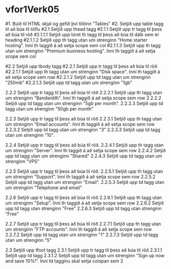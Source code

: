 # vfor1Verk05


#1.      Búið til HTML skjal og gefið því titilinn "Tables"
#2.      Setjið upp table tagg til að búa til töflu
#2.1     Setjið upp thead tagg
#2.1.1   Setjið upp tr tagg til þess að búa til röð
#2.1.1.1 Setjið upp tómt th tagg til þess að búa til dálk sem er heading
#2.1.1.2 Setjið upp th tagg utan um strenginn "Home starter hosting". Inní th taggið á að setja scope sem col
#2.1.1.3 Setjið upp th tagg utan um strenginn "Premium business hosting". Inní th taggið á að setja scope sem col

#2.2     Setjið upp tbody tagg
#2.2.1   Setjið upp tr tagg til þess að búa til röð
#2.2.1.1 Setjið upp th tagg utan um strenginn "Disk space". Inní th taggið á að setja scope sem row
#2.2.1.2 Setjið upp td tagg utan um strenginn "250mb"
#2.2.1.3 Setjið upp td tagg utan um strenginn "1gb"

2.2.2   Setjið upp tr tagg til þess að búa til röð
2.2.2.1 Setjið upp th tagg utan um strenginn "Bandwidth". Inní th taggið á að setja scope sem row
2.2.2.2 Setjið upp td tagg utan um strenginn "5gb per month".
2.2.2.3 Setjið upp td tagg utan um strenginn "50gb per month"

2.2.3   Setjið upp tr tagg til þess að búa til röð
2.2.3.1 Setjið upp th tagg utan um strenginn "Email accounts". Inní th taggið á að setja scope sem row
2.2.3.2 Setjið upp td tagg utan um strenginn "3"
2.2.3.3 Setjið upp td tagg utan um strenginn "10".

2.2.4   Setjið upp tr tagg til þess að búa til röð.
2.2.4.1 Setjið upp th tagg utan um strenginn "Server". Inní th taggið á að setja scope sem row
2.2.4.2 Setjið upp td tagg utan um strenginn "Shared"
2.2.4.3 Setjið upp td tagg utan um strenginn "VPS"

2.2.5   Setjið upp tr tagg til þess að búa til röð.
2.2.5.1 Setjið upp th tagg utan um strenginn "Support". Inní th taggið á að setja scope sem row
2.2.5.2 Setjið upp td tagg utan um strenginn "Email".
2.2.5.3 Setjið upp td tagg utan um strenginn "Telephone and email"

2.2.6   Setjið upp tr tagg til þess að búa til röð
2.2.6.1 Setjið upp th tagg utan um strenginn "Setup". Inní th taggið á að setja scope sem row
2.2.6.2 Setjið upp td tagg utan strenginn "Free"
2.2.6.3 Setjið upp td tagg utan strenginn "Free"

2.2.7   Setjið upp tr tagg til þess að búa til röð
2.2.7.1 Setjið upp th tagg utan um strenginn "FTP accounts". Inní th taggið á að setja scope sem row
2.2.7.2 Setjið upp td tagg utan um strenginn "1"
2.2.7.3 Setjið upp td tagg utan um strenginn "5"

2.3     Setjið upp tfoot tagg
2.3.1   Setjið upp tr tagg til þess að búa til röð
2.3.1.1 Setjið upp td tagg
2.3.1.2 Setjið upp td tagg utan um strenginn "Sign up now and save 10%!". Inní td tagginu skal setja colspan sem 2

